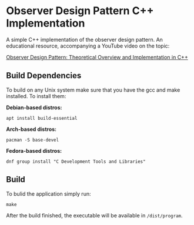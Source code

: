 # Observer Design Pattern C++ Implementation

A simple C++ implementation of the observer design pattern. An educational resource, accompanying a YouTube video on the topic:

[Observer Design Pattern: Theoretical Overview and Implementation in C++](https://www.youtube.com/watch?v=BCRwtE9BPFY)

## Build Dependencies

To build on any Unix system make sure that you have the gcc and make installed. To install them:

**Debian-based distros:**

```
apt install build-essential
```

**Arch-based distros:**

```
pacman -S base-devel
```

**Fedora-based distros:**

```
dnf group install "C Development Tools and Libraries"
```

## Build

To bulid the application simply run:

```
make
```

After the build finished, the executable will be available in `/dist/program`.
